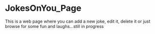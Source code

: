 # JokesOnYou_Page
This is a web page where you can add a new joke, edit it, delete it or just browse for some fun and laughs...still in progress
